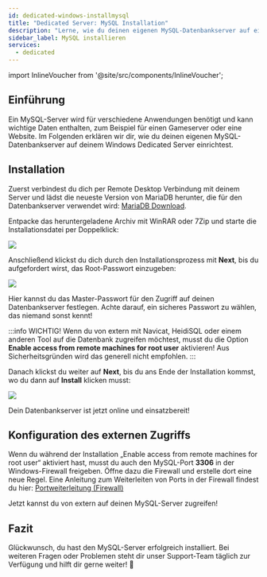 ```yaml
---
id: dedicated-windows-installmysql
title: "Dedicated Server: MySQL Installation"
description: "Lerne, wie du deinen eigenen MySQL-Datenbankserver auf einem Windows Dedicated Server einrichtest und absicherst – für zuverlässiges Datenmanagement → Jetzt mehr erfahren"
sidebar_label: MySQL installieren
services:
  - dedicated
---
```


import InlineVoucher from '@site/src/components/InlineVoucher';

## Einführung

Ein MySQL-Server wird für verschiedene Anwendungen benötigt und kann wichtige Daten enthalten, zum Beispiel für einen Gameserver oder eine Website. Im Folgenden erklären wir dir, wie du deinen eigenen MySQL-Datenbankserver auf deinem Windows Dedicated Server einrichtest.

<InlineVoucher />

## Installation

Zuerst verbindest du dich per Remote Desktop Verbindung mit deinem Server und lädst die neueste Version von MariaDB herunter, die für den Datenbankserver verwendet wird: [MariaDB Download](https://mariadb.org/download/?t=mariadb).

Entpacke das heruntergeladene Archiv mit WinRAR oder 7Zip und starte die Installationsdatei per Doppelklick:

![](https://screensaver01.zap-hosting.com/index.php/s/53N4nAFHyrH4y3Q/preview)

Anschließend klickst du dich durch den Installationsprozess mit **Next**, bis du aufgefordert wirst, das Root-Passwort einzugeben:

![](https://screensaver01.zap-hosting.com/index.php/s/eaPM9S8DFkyL2cK/preview)

Hier kannst du das Master-Passwort für den Zugriff auf deinen Datenbankserver festlegen. Achte darauf, ein sicheres Passwort zu wählen, das niemand sonst kennt!

:::info
WICHTIG! Wenn du von extern mit Navicat, HeidiSQL oder einem anderen Tool auf die Datenbank zugreifen möchtest, musst du die Option **Enable access from remote machines for root user** aktivieren! Aus Sicherheitsgründen wird das generell nicht empfohlen.
:::

Danach klickst du weiter auf **Next**, bis du ans Ende der Installation kommst, wo du dann auf **Install** klicken musst:

![](https://screensaver01.zap-hosting.com/index.php/s/btHcmpYicgiraY4/preview)

Dein Datenbankserver ist jetzt online und einsatzbereit!

## Konfiguration des externen Zugriffs

Wenn du während der Installation „Enable access from remote machines for root user“ aktiviert hast, musst du auch den MySQL-Port **3306** in der Windows-Firewall freigeben. Öffne dazu die Firewall und erstelle dort eine neue Regel.
Eine Anleitung zum Weiterleiten von Ports in der Firewall findest du hier:
[Portweiterleitung (Firewall)](vserver-windows-port.md)

Jetzt kannst du von extern auf deinen MySQL-Server zugreifen!

## Fazit

Glückwunsch, du hast den MySQL-Server erfolgreich installiert. Bei weiteren Fragen oder Problemen steht dir unser Support-Team täglich zur Verfügung und hilft dir gerne weiter! 🙂

<InlineVoucher />